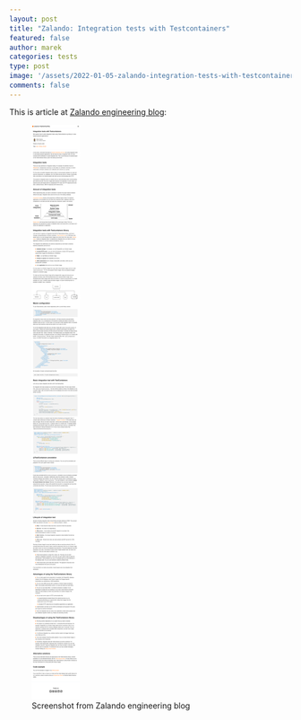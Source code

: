 ```yaml
---
layout: post
title: "Zalando: Integration tests with Testcontainers"
featured: false
author: marek
categories: tests
type: post
image: '/assets/2022-01-05-zalando-integration-tests-with-testcontainers/main.png'
comments: false
---
```


This is article at [Zalando engineering blog](https://engineering.zalando.com/posts/2021/02/integration-tests-with-testcontainers.html):

<figure>
  <img src="/assets/2022-01-05-zalando-integration-tests-with-testcontainers/screenshot.png" alt="Zalando engineering blog"> 
  <figcaption>Screenshot from Zalando engineering blog</figcaption>
</figure>